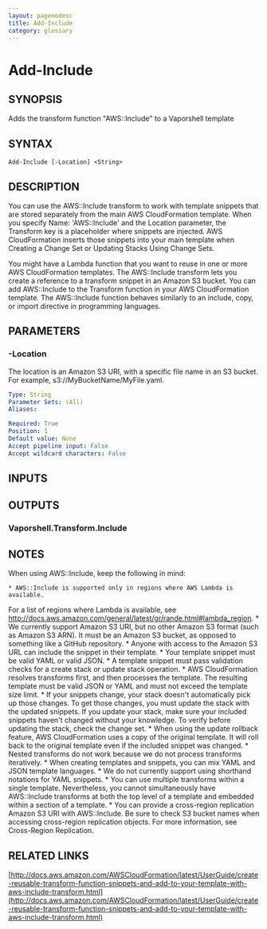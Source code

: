 ```yaml
---
layout: pagenodesc
title: Add-Include
category: glossary
---
```


# Add-Include

## SYNOPSIS
Adds the transform function "AWS::Include" to a Vaporshell template

## SYNTAX

```
Add-Include [-Location] <String>
```

## DESCRIPTION
You can use the AWS::Include transform to work with template snippets that are stored separately from the main AWS CloudFormation template.
When you specify Name: 'AWS::Include' and the Location parameter, the Transform key is a placeholder where snippets are injected.
AWS CloudFormation inserts those snippets into your main template when Creating a Change Set or Updating Stacks Using Change Sets.

You might have a Lambda function that you want to reuse in one or more AWS CloudFormation templates.
The AWS::Include transform lets you create a reference to a transform snippet in an Amazon S3 bucket.
You can add AWS::Include to the Transform function in your AWS CloudFormation template.
The AWS::Include function behaves similarly to an include, copy, or import directive in programming languages.

## PARAMETERS

### -Location
The location is an Amazon S3 URI, with a specific file name in an S3 bucket.
For example, s3://MyBucketName/MyFile.yaml.

```yaml
Type: String
Parameter Sets: (All)
Aliases: 

Required: True
Position: 1
Default value: None
Accept pipeline input: False
Accept wildcard characters: False
```

## INPUTS

## OUTPUTS

### Vaporshell.Transform.Include

## NOTES
When using AWS::Include, keep the following in mind:

    * AWS::Include is supported only in regions where AWS Lambda is available.
For a list of regions where Lambda is available, see http://docs.aws.amazon.com/general/latest/gr/rande.html#lambda_region.
    * We currently support Amazon S3 URI, but no other Amazon S3 format (such as Amazon S3 ARN).
It must be an Amazon S3 bucket, as opposed to something like a GitHub repository.
    * Anyone with access to the Amazon S3 URL can include the snippet in their template.
    * Your template snippet must be valid YAML or valid JSON.
    * A template snippet must pass validation checks for a create stack or update stack operation.
    * AWS CloudFormation resolves transforms first, and then processes the template.
The resulting template must be valid JSON or YAML and must not exceed the template size limit.
    * If your snippets change, your stack doesn't automatically pick up those changes.
To get those changes, you must update the stack with the updated snippets.
If you update your stack, make sure your included snippets haven't changed without your knowledge.
To verify before updating the stack, check the change set.
    * When using the update rollback feature, AWS CloudFormation uses a copy of the original template.
It will roll back to the original template even if the included snippet was changed.
    * Nested transforms do not work because we do not process transforms iteratively.
    * When creating templates and snippets, you can mix YAML and JSON template languages.
    * We do not currently support using shorthand notations for YAML snippets.
    * You can use multiple transforms within a single template.
Nevertheless, you cannot simultaneously have AWS::Include transforms at both the top level of a template and embedded within a section of a template.
    * You can provide a cross-region replication Amazon S3 URI with AWS::Include.
Be sure to check S3 bucket names when accessing cross-region replication objects.
For more information, see Cross-Region Replication.

## RELATED LINKS

[http://docs.aws.amazon.com/AWSCloudFormation/latest/UserGuide/create-reusable-transform-function-snippets-and-add-to-your-template-with-aws-include-transform.html](http://docs.aws.amazon.com/AWSCloudFormation/latest/UserGuide/create-reusable-transform-function-snippets-and-add-to-your-template-with-aws-include-transform.html)

